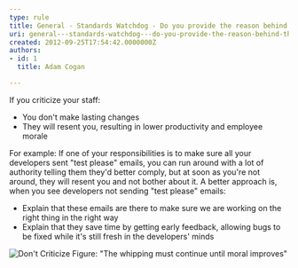 ```yaml
---
type: rule
title: General - Standards Watchdog - Do you provide the reason behind the rules rather than just enforce them?
uri: general---standards-watchdog---do-you-provide-the-reason-behind-the-rules-rather-than-just-enforce-them
created: 2012-09-25T17:54:42.0000000Z
authors:
- id: 1
  title: Adam Cogan

---
```


 


If you criticize your staff:

- You don't make lasting changes
- They will resent you, resulting in lower productivity and employee morale

 
For example: If one of your responsibilities is to make sure all your developers sent "test please" emails, you can run around with a lot of authority telling them                     they'd better comply, but at soon as you're not around, they will resent you and                     not bother about it.
A better approach is, when you see developers not sending "test please" emails:
- Explain that these emails are there to make sure we are working on the right thing in the right way
- Explain that they save time by getting early feedback, allowing bugs to be fixed while it's still fresh in the developers' minds

![Don't Criticize](/Management/Rules-to-Better-Software-Consultants-Working-in-a-Team/PublishingImages/DontCriticize.jpg)                                        Figure: "The whipping must continue until moral improves"

